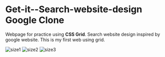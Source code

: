 # Get-it--Search-website-design Google Clone
Webpage for practice using **CSS Grid**. Search website design inspired by google website. This is my first web using grid.

![size1](https://user-images.githubusercontent.com/57042066/179378750-8efcb678-6e1e-4d22-9c30-741ed5eab48b.png)
![size2](https://user-images.githubusercontent.com/57042066/179378753-a23819f3-70cf-4728-b738-8aff95d810d1.png)
![size3](https://user-images.githubusercontent.com/57042066/179378745-1e1c2036-05d8-444f-beef-c7877fd9e620.png)
